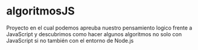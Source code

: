 # algoritmosJS
Proyecto en el cual podemos apreuba nuestro pensamiento logico frente a JavaScript y descubrimos como hacer algunos algoritmos no solo con JavaScript si no también con el entorno de Node.js
